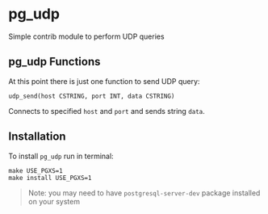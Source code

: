# pg_udp

Simple contrib module to perform UDP queries

## pg_udp Functions

At this point there is just one function to send UDP query:

```
udp_send(host CSTRING, port INT, data CSTRING)
```
Connects to specified `host` and `port` and sends string `data`.

## Installation

To install `pg_udp` run in terminal:

```
make USE_PGXS=1
make install USE_PGXS=1
```

> Note: you may need to have `postgresql-server-dev` package installed on your system
